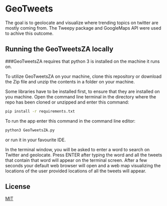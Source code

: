 # GeoTweets
The goal is to geolocate and visualize where trending topics on twitter are mostly coming from. The Tweepy package and GoogleMaps API were used to achive this outcome. 

## Running the GeoTweetsZA locally

###GeoTweetsZA requires that python 3 is installed on the machine it runs on.

To utilize GeoTweetsZA on your machine, clone this repository or download the Zip file and unzip the contents in a folder on your machine.

Some libraries have to be installed first, to ensure that they are installed on you machine. Open the command line terminal in the directory where the repo has been cloned or unzipped and enter this command:

```bash
pip install -r requirements.txt
```

To run the app enter this command in the command line editor:
```bash
python3 GeoTweetsZA.py
```

or run it in your favourite IDE.

In the terminal window, you will be asked to enter a word to search on Twitter and geolocate.
Press ENTER after typing the word and all the tweets that contain that word will appear on the terminal screen.
After a few seconds your default web browser will open and a web map visualizing the locations of the user provided locations of all the tweets will appear. 

## License
[MIT](https://choosealicense.com/licenses/mit/)
